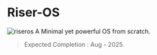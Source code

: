 # Riser-OS
![riseros](https://github.com/user-attachments/assets/34c272fc-7be5-4e36-a669-50de39a9230c)
A Minimal yet powerful OS from scratch.
> Expected Completion : Aug - 2025.
